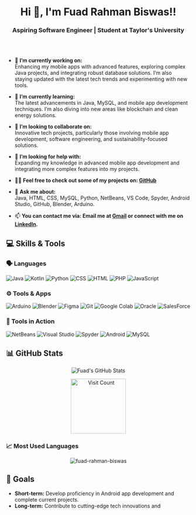 <h1 align="center">Hi 👋, I'm Fuad Rahman Biswas!!</h1>
<h3 align="center">Aspiring Software Engineer | Student at Taylor's University</h3><br><br>



- 🔭 **I’m currently working on:**  
  Enhancing my mobile apps with advanced features, exploring complex Java projects, and integrating robust database solutions. I’m also staying updated with the latest tech trends and experimenting with new tools.

- 🌱 **I’m currently learning:**  
  The latest advancements in Java, MySQL, and mobile app development techniques. I’m also diving into new areas like blockchain and clean energy solutions.

- 👯 **I’m looking to collaborate on:**  
  Innovative tech projects, particularly those involving mobile app development, software engineering, and sustainability-focused solutions.

- 🤝 **I’m looking for help with:**  
  Expanding my knowledge in advanced mobile app development and integrating more complex features into my projects.

- 👨‍💻 **Feel free to check out some of my projects on:  [GitHub](https://github.com/fuad-rahman-biswas)**  
 

- 💬 **Ask me about:**  
  Java, HTML, CSS, MySQL, Python, NetBeans, VS Code, Spyder, Android Studio, GitHub, Blender, Arduino.

- 📫 **You can contact me via: Email me at [Gmail](mailto:fuadrahman185@gmail.com) or connect with me on [LinkedIn](https://www.linkedin.com/in/fuad185).**  
 
  


## 💻 Skills & Tools


### 🗣️ Languages

![Java](https://img.shields.io/badge/Java-%23ED8B00.svg?style=for-the-badge&logo=java&logoColor=white)
![Kotlin](https://img.shields.io/badge/Kotlin-%230095D5.svg?style=for-the-badge&logo=kotlin&logoColor=white)
![Python](https://img.shields.io/badge/Python-%233776AB.svg?style=for-the-badge&logo=python&logoColor=white)
![CSS](https://img.shields.io/badge/CSS-%231572B6.svg?style=for-the-badge&logo=css3&logoColor=white)
![HTML](https://img.shields.io/badge/HTML-%23E34F26.svg?style=for-the-badge&logo=html5&logoColor=white)
![PHP](https://img.shields.io/badge/php-%23777BB4.svg?style=for-the-badge&logo=php&logoColor=white)
![JavaScript](https://img.shields.io/badge/javascript-%23323330.svg?style=for-the-badge&logo=javascript&logoColor=%23F7DF1E)

### ⚙️ Tools & Apps

![Arduino](https://img.shields.io/badge/Arduino-%2300979D.svg?style=for-the-badge&logo=arduino&logoColor=white)
![Blender](https://img.shields.io/badge/Blender-%23F5792A.svg?style=for-the-badge&logo=blender&logoColor=white)
![Figma](https://img.shields.io/badge/Figma-%23F24E1E.svg?style=for-the-badge&logo=figma&logoColor=white)
![Git](https://img.shields.io/badge/Git-%23F05033.svg?style=for-the-badge&logo=git&logoColor=white)
![Google Colab](https://img.shields.io/badge/Google%20Colab-F9AB00?style=for-the-badge&logo=google-colab&logoColor=white)
![Oracle](https://img.shields.io/badge/Oracle-F80000?style=for-the-badge&logo=oracle&logoColor=white)
![SalesForce](https://img.shields.io/badge/Salesforce-00A1E0?style=for-the-badge&logo=salesforce&logoColor=white)


### 📱 Tools in Action

![NetBeans](https://img.shields.io/badge/NetBeans-%231B6AC6.svg?style=for-the-badge&logo=apache-netbeans-ide&logoColor=white)
![Visual Studio](https://img.shields.io/badge/Visual_Studio-%235C2D91.svg?style=for-the-badge&logo=visual-studio&logoColor=white)
![Spyder](https://img.shields.io/badge/Spyder-FF0000?style=for-the-badge&logo=spyder-ide&logoColor=white)
![Android](https://img.shields.io/badge/Android-%233DDC84.svg?style=for-the-badge&logo=android&logoColor=white)
![MySQL](https://img.shields.io/badge/MySQL-%234479A1.svg?style=for-the-badge&logo=mysql&logoColor=white)




## 📊 GitHub Stats
<p align="center">
  <img src="https://github-readme-stats.vercel.app/api?username=fuad-rahman-biswas&show_icons=true&hide_title=true&hide=prs&count_private=true&theme=dark" alt="Fuad's GitHub Stats" />
</p>

<p align="center">
  <a href="https://visitcount.itsvg.in">
    <img src="https://visitcount.itsvg.in/api?id=fuad-rahman-biswas&icon=0&color=0" alt="Visit Count" style="width: 150px; height: auto;" />
  </a>
</p>


### 📈 Most Used Languages
<p align="center">
  <img src="https://github-readme-stats.vercel.app/api/top-langs?username=fuad-rahman-biswas&show_icons=true&locale=en&layout=compact&theme=dark" alt="fuad-rahman-biswas" />
</p>


## 🎯 Goals
- **Short-term:** Develop proficiency in Android app development and complete current projects.
- **Long-term:** Contribute to cutting-edge tech innovations and
